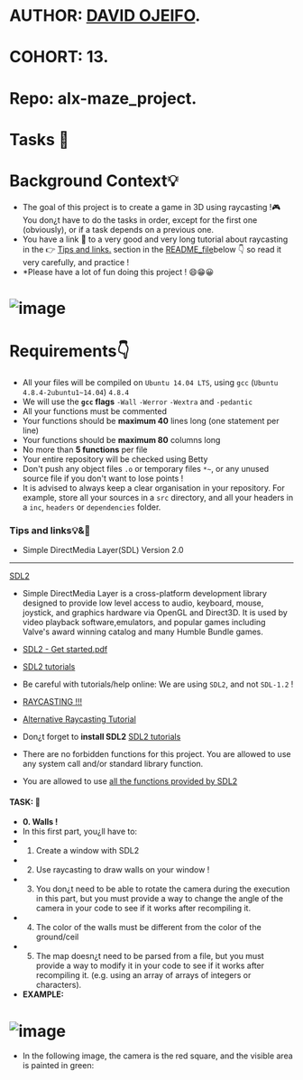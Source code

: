 # AUTHOR:         [DAVID OJEIFO](https://github.com/Kingvadee).
# COHORT:         13.
# Repo:           alx-maze_project.
# Tasks :page_with_curl:

# Background Context:bulb:
   *  The goal of this project is to create a game in 3D using raycasting !:video_game:
      You don¿t have to do the tasks in order, except for the first one (obviously),
      or if a task depends on a previous one.
   *  You have a link :link: to a very good and very long tutorial about raycasting in the :point_right: [Tips and links.](https://s3.amazonaws.com/alx-intranet.hbtn.io/uploads/misc/2021/1/9da3b82dc0bcfea07858b70956de47f0e2db2dad.pdf?X-Amz-Algorithm=AWS4-HMAC-SHA256&X-Amz-Credential=AKIARDDGGGOUSBVO6H7D%2F20231114%2Fus-east-1%2Fs3%2Faws4_request&X-Amz-Date=20231114T181815Z&X-Amz-Expires=86400&X-Amz-SignedHeaders=host&X-Amz-Signature=ca81f04ee1d4fa253ae436e324d8060e0c4706fea99e41eaf45e6554e88db015) section in the [README_file](https://github.com/Kingvadee/alx-maze_project./blob/master/README.md)below :point_down:
      so read it very carefully, and practice !
   *  *Please have a lot of fun doing this project ! :smile::grin::grinning:
# ![image](https://s3.amazonaws.com/alx-intranet.hbtn.io/uploads/medias/2020/9/8970c3ee63d8149b93e30229276c3f7580ac9447.gif?X-Amz-Algorithm=AWS4-HMAC-SHA256&X-Amz-Credential=AKIARDDGGGOUSBVO6H7D%2F20231121%2Fus-east-1%2Fs3%2Faws4_request&X-Amz-Date=20231121T125358Z&X-Amz-Expires=86400&X-Amz-SignedHeaders=host&X-Amz-Signature=6f624411f11502e4b1e3e5999e70b3d228f82dd523a7593c82db378bffd5487f)

# Requirements:point_down:
 * All your files will be compiled on `Ubuntu 14.04 LTS`, using `gcc`
   (`Ubuntu 4.8.4-2ubuntu1~14.04`) `4.8.4`
 * We will use the **`gcc` flags** `-Wall` `-Werror` `-Wextra` and `-pedantic`
 * All your functions must be commented
 * Your functions should be **maximum 40** lines long (one statement per line)
 * Your functions should be **maximum 80** columns long
 * No more than **5 functions** per file
 * Your entire repository will be checked using Betty
 * Don't push any object files `.o` or temporary files `*~`, or any unused
   source file if you don't want to lose points !
 * It is advised to always keep a clear organisation in your repository.
   For example, store all your sources in a `src` directory, and all your
   headers in a `inc`, `headers` or `dependencies` folder.

### Tips and links:bulb:&:link:
 * Simple DirectMedia Layer(SDL) Version 2.0
---
[SDL2](https://www.libsdl.org/)
 * Simple DirectMedia Layer is a cross-platform development library designed to provide low level access to audio, keyboard, mouse, joystick, and graphics hardware via OpenGL and Direct3D. It is used by video playback software,emulators, and popular games including Valve's award winning catalog and many Humble Bundle games.

 * [SDL2 - Get started.pdf](https://intranet.alxswe.com/rltoken/pMnvq93vpbAh9q6inKQMuQ)
 * [SDL2 tutorials](https://intranet.alxswe.com/rltoken/oona0Kd1yVyjHQGoJaV_aw)
 * Be careful with tutorials/help online: We are using `SDL2`, and not `SDL-1.2` !
 * [RAYCASTING !!!](https://intranet.alxswe.com/rltoken/vRw7CP21mUmKFDdrQjQ2GA)
 * [Alternative Raycasting Tutorial](https://intranet.alxswe.com/rltoken/dnQwzgrDUEhFXIF8sNivkg)
 * Don¿t forget to **install SDL2** [SDL2 tutorials](https://intranet.alxswe.com/rltoken/oona0Kd1yVyjHQGoJaV_aw)
 * There are no forbidden functions for this project. You are allowed to use any
   system call and/or standard library function.
 * You are allowed to use [all the functions provided by SDL2](https://intranet.alxswe.com/rltoken/bmGynXNHzUObCE08XuoCQg)
#### TASK: :page_with_curl:
 * **0. Walls !**
 * In this first part, you¿ll have to:
 * 1.	Create a window with SDL2
 * 2.	Use raycasting to draw walls on your window !
 * 3.	You don¿t need to be able to rotate the camera during the execution in this part,
   	but you must provide a way to change the angle of the camera in your code to see
  	if it works after recompiling it.
 * 4.	The color of the walls must be different from the color of the ground/ceil
 * 5.	The map doesn¿t need to be parsed from a file, but you must provide a way to modify
   	it in your code to see if it works after recompiling it. (e.g. using an array of
   	arrays of integers or characters).
 * **EXAMPLE:**
# ![image](https://s3.amazonaws.com/alx-intranet.hbtn.io/uploads/medias/2020/9/7e897a79ffe0d990856e021f4e1e6cdbb0ff5395.png?X-Amz-Algorithm=AWS4-HMAC-SHA256&X-Amz-Credential=AKIARDDGGGOUSBVO6H7D%2F20231121%2Fus-east-1%2Fs3%2Faws4_request&X-Amz-Date=20231121T125358Z&X-Amz-Expires=86400&X-Amz-SignedHeaders=host&X-Amz-Signature=b7f1eacb86e6ff22ce3e6fee6a46172b5c5e6969b5afe320c673d6c3f537f97f)
 * In the following image, the camera is the red square, and the visible area is painted in green:

